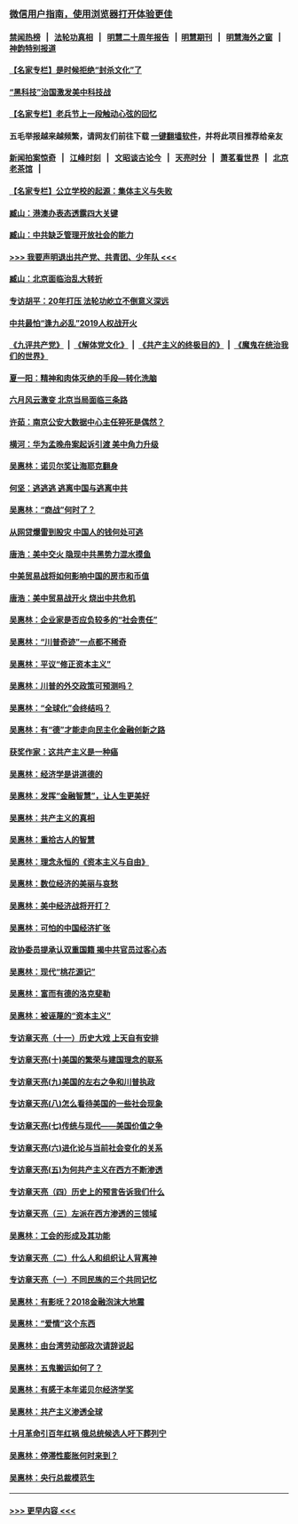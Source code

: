 ### [微信用户指南，使用浏览器打开体验更佳](https://github.com/gfw-breaker/banned-news1/blob/master/indexes/wechat-guide.md?t=0)
#### [禁闻热榜](热点新闻.md?t=0)  &nbsp;&nbsp;|&nbsp;&nbsp; [法轮功真相](https://github.com/gfw-breaker/truth/blob/master/README.md?t=0) &nbsp;&nbsp;|&nbsp;&nbsp; [明慧二十周年报告](https://github.com/gfw-breaker/mh-reports/blob/master/README.md?t=0) &nbsp;&nbsp;|&nbsp;&nbsp;[明慧期刊](https://github.com/gfw-breaker/mh-qikan) &nbsp;&nbsp;|&nbsp;&nbsp; [明慧海外之窗](https://github.com/gfw-breaker/mh-news/blob/master/README.md?t=0) &nbsp;&nbsp;|&nbsp;&nbsp; [神韵特别报道](https://github.com/gfw-breaker/mh-news/blob/master/shenyun.md?t=0)
#### [【名家专栏】是时候拒绝“封杀文化”了](../pages/nsc423/n11814093.md?t=02091222) 
#### [“黑科技”治国激发美中科技战](../pages/nsc423/n11638056.md?t=02091222) 
#### [【名家专栏】老兵节上一段触动心弦的回忆](../pages/nsc423/n11646016.md?t=02091222) 
#### 五毛举报越来越频繁，请网友们前往下载 [一键翻墙软件](https://github.com/gfw-breaker/ssr-accounts)，并将此项目推荐给亲友
#### [新闻拍案惊奇](https://github.com/gfw-breaker/banned-news1/blob/master/pages/link4.md) &nbsp;&nbsp;|&nbsp;&nbsp; [江峰时刻](https://github.com/gfw-breaker/banned-news1/blob/master/pages/link4.md) &nbsp;&nbsp;|&nbsp;&nbsp; [文昭谈古论今](https://github.com/gfw-breaker/banned-news1/blob/master/pages/link4.md) &nbsp;&nbsp;|&nbsp;&nbsp; [天亮时分](https://github.com/gfw-breaker/banned-news1/blob/master/pages/link4.md) &nbsp;&nbsp;|&nbsp;&nbsp; [萧茗看世界](https://github.com/gfw-breaker/banned-news1/blob/master/pages/link4.md) &nbsp;&nbsp;|&nbsp;&nbsp; [北京老茶馆](https://github.com/gfw-breaker/banned-news1/blob/master/pages/link4.md) &nbsp;&nbsp;|&nbsp;&nbsp; 
#### [【名家专栏】公立学校的起源：集体主义与失败](../pages/nsc423/n11601833.md?t=02091222) 
#### [臧山：港澳办表态透露四大关键](../pages/nsc423/n11421628.md?t=02091222) 
#### [臧山：中共缺乏管理开放社会的能力](../pages/nsc423/n11407457.md?t=02091222) 
#### [>>> 我要声明退出共产党、共青团、少年队 <<<](https://github.com/begood0513/goodnews/blob/master/quit/letter.md) 
#### [臧山：北京面临治乱大转折](../pages/nsc423/n11406895.md?t=02091222) 
#### [专访胡平：20年打压 法轮功屹立不倒意义深远](../pages/nsc423/n11398800.md?t=02091222) 
#### [中共最怕“逢九必乱”2019人权战开火](../pages/nsc423/n11385248.md?t=02091222) 
#### [《九评共产党》](https://github.com/begood0513/9ping.md/blob/master/README.md) &nbsp;|&nbsp; [《解体党文化》](../../../../jtdwh.md/blob/master/README.md)  &nbsp;|&nbsp; [《共产主义的终极目的》](../../../../gczydzjmd.md/blob/master/README.md) &nbsp;|&nbsp; [《魔鬼在统治我们的世界》](../../../../mgztzwmdsj.md/blob/master/README.md) 
#### [夏一阳：精神和肉体灭绝的手段—转化洗脑](../pages/nsc423/n11368250.md?t=02091222) 
#### [六月风云激变 北京当局面临三条路](../pages/nsc423/n11313668.md?t=02091222) 
#### [许茹：南京公安大数据中心主任猝死是偶然？](../pages/nsc423/n11064744.md?t=02091222) 
#### [横河：华为孟晚舟案起诉引渡 美中角力升级](../pages/nsc423/n11027230.md?t=02091222) 
#### [吴惠林：诺贝尔奖让海耶克翻身](../pages/nsc423/n10890049.md?t=02091222) 
#### [何坚：逃逃逃 逃离中国与逃离中共](../pages/nsc423/n10592891.md?t=02091222) 
#### [吴惠林：“商战”何时了？](../pages/nsc423/n10573558.md?t=02091222) 
#### [从网贷爆雷到股灾 中国人的钱何处可逃](../pages/nsc423/n10572800.md?t=02091222) 
#### [唐浩：美中交火 隐现中共黑势力混水摸鱼](../pages/nsc423/n10544040.md?t=02091222) 
#### [中美贸易战将如何影响中国的房市和币值](../pages/nsc423/n10543697.md?t=02091222) 
#### [唐浩：美中贸易战开火 烧出中共危机](../pages/nsc423/n10540126.md?t=02091222) 
#### [吴惠林：企业家是否应负较多的“社会责任”](../pages/nsc423/n10535022.md?t=02091222) 
#### [吴惠林：“川普奇迹”一点都不稀奇](../pages/nsc423/n10512808.md?t=02091222) 
#### [吴惠林：平议“修正资本主义”](../pages/nsc423/n10495724.md?t=02091222) 
#### [吴惠林：川普的外交政策可预测吗？](../pages/nsc423/n10462387.md?t=02091222) 
#### [吴惠林：“全球化”会终结吗？](../pages/nsc423/n10452838.md?t=02091222) 
#### [吴惠林：有“德”才能走向民主化金融创新之路](../pages/nsc423/n10432292.md?t=02091222) 
#### [获奖作家：这共产主义是一种癌](../pages/nsc423/n10431541.md?t=02091222) 
#### [吴惠林：经济学是讲道德的](../pages/nsc423/n10398014.md?t=02091222) 
#### [吴惠林：发挥“金融智慧”，让人生更美好](../pages/nsc423/n10375019.md?t=02091222) 
#### [吴惠林：共产主义的真相](../pages/nsc423/n10351394.md?t=02091222) 
#### [吴惠林：重拾古人的智慧](../pages/nsc423/n10337691.md?t=02091222) 
#### [吴惠林：理念永恒的《资本主义与自由》](../pages/nsc423/n10316274.md?t=02091222) 
#### [吴惠林：数位经济的美丽与哀愁](../pages/nsc423/n10292946.md?t=02091222) 
#### [吴惠林：美中经济战将开打？](../pages/nsc423/n10258825.md?t=02091222) 
#### [吴惠林：可怕的中国经济扩张](../pages/nsc423/n10219147.md?t=02091222) 
#### [政协委员提承认双重国籍 揭中共官员过客心态](../pages/nsc423/n10208809.md?t=02091222) 
#### [吴惠林：现代“桃花源记”](../pages/nsc423/n10185234.md?t=02091222) 
#### [吴惠林：富而有德的洛克斐勒](../pages/nsc423/n10142264.md?t=02091222) 
#### [吴惠林：被诬蔑的“资本主义”](../pages/nsc423/n10124816.md?t=02091222) 
#### [专访章天亮（十一）历史大戏 上天自有安排](../pages/nsc423/n10094905.md?t=02091222) 
#### [专访章天亮(十)美国的繁荣与建国理念的联系](../pages/nsc423/n10094899.md?t=02091222) 
#### [专访章天亮(九)美国的左右之争和川普执政](../pages/nsc423/n10094889.md?t=02091222) 
#### [专访章天亮(八)怎么看待美国的一些社会现象](../pages/nsc423/n10094857.md?t=02091222) 
#### [专访章天亮(七)传统与现代——美国价值之争](../pages/nsc423/n10093140.md?t=02091222) 
#### [专访章天亮(六)进化论与当前社会变化的关系](../pages/nsc423/n10092036.md?t=02091222) 
#### [专访章天亮(五)为何共产主义在西方不断渗透](../pages/nsc423/n10083620.md?t=02091222) 
#### [专访章天亮（四）历史上的预言告诉我们什么](../pages/nsc423/n10083606.md?t=02091222) 
#### [专访章天亮（三）左派在西方渗透的三领域](../pages/nsc423/n10081115.md?t=02091222) 
#### [吴惠林：工会的形成及其功能](../pages/nsc423/n10080633.md?t=02091222) 
#### [专访章天亮（二）什么人和组织让人背离神](../pages/nsc423/n10076637.md?t=02091222) 
#### [专访章天亮（一）不同民族的三个共同记忆](../pages/nsc423/n10074188.md?t=02091222) 
#### [吴惠林：有影呒？2018金融泡沫大地震](../pages/nsc423/n10040534.md?t=02091222) 
#### [吴惠林：“爱情”这个东西](../pages/nsc423/n10019423.md?t=02091222) 
#### [吴惠林：由台湾劳动部政次请辞说起](../pages/nsc423/n9979679.md?t=02091222) 
#### [吴惠林：五鬼搬运如何了？](../pages/nsc423/n9925338.md?t=02091222) 
#### [吴惠林：有感于本年诺贝尔经济学奖](../pages/nsc423/n9871883.md?t=02091222) 
#### [吴惠林：共产主义渗透全球](../pages/nsc423/n9812748.md?t=02091222) 
#### [十月革命引百年红祸 俄总统候选人吁下葬列宁](../pages/nsc423/n9810182.md?t=02091222) 
#### [吴惠林：停滞性膨胀何时来到？](../pages/nsc423/n9764136.md?t=02091222) 
#### [吴惠林：央行总裁模范生](../pages/nsc423/n9728134.md?t=02091222) 

----
#### [ >>> 更早内容 <<< ](../indexes/nsc423-earlier.md)
